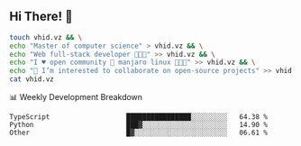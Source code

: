 ## Hi There! 👋

```sh
touch vhid.vz && \
echo "Master of computer science" > vhid.vz && \
echo "Web full-stack developer 🙈🙉🙊" >> vhid.vz && \
echo "I ♥️ open community 🎯 manjaro linux 🎉🐍🥳" >> vhid.vz && \
echo "👯 I’m interested to collaborate on open-source projects" >> vhid.vz && \
cat vhid.vz
```
:bar_chart: Weekly Development Breakdown

<!--START_SECTION:waka-->

```text
TypeScript                   ████████████████░░░░░░░░░   64.38 %
Python                       ███▓░░░░░░░░░░░░░░░░░░░░░   14.90 %
Other                        █▓░░░░░░░░░░░░░░░░░░░░░░░   06.61 %
```

<!--END_SECTION:waka-->
